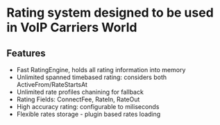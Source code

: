 # Rating system designed to be used in VoIP Carriers World #

## Features ##
+ Fast RatingEngine, holds all rating information into memory
+ Unlimited spanned timebased rating: considers both ActiveFrom/RateStartsAt
+ Unlimited rate profiles chanining for fallback
+ Rating Fields: ConnectFee, RateIn, RateOut
+ High accuracy rating: configurable to miliseconds
+ Flexible rates storage - plugin based rates loading
